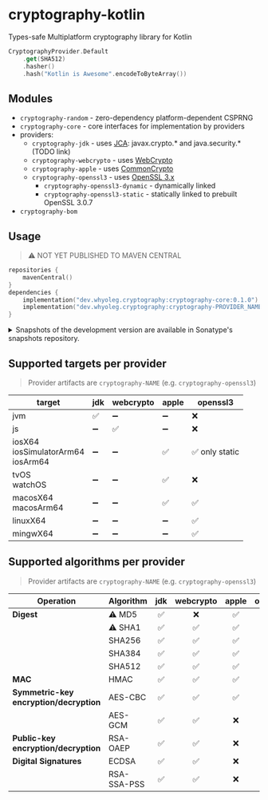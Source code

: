 # cryptography-kotlin

Types-safe Multiplatform cryptography library for Kotlin

```kotlin
CryptographyProvider.Default
    .get(SHA512)
    .hasher()
    .hash("Kotlin is Awesome".encodeToByteArray())
```

## Modules

* `cryptography-random` - zero-dependency platform-dependent CSPRNG
* `cryptography-core` - core interfaces for implementation by providers
* providers:
    * `cryptography-jdk` -
      uses [JCA](https://docs.oracle.com/en/java/javase/17/security/java-cryptography-architecture-jca-reference-guide.html): javax.crypto.*
      and java.security.* (TODO link)
    * `cryptography-webcrypto` - uses [WebCrypto](https://developer.mozilla.org/en-US/docs/Web/API/Web_Crypto_API)
    * `cryptography-apple` -
      uses [CommonCrypto](https://developer.apple.com/library/archive/documentation/Security/Conceptual/cryptoservices/Introduction/Introduction.html)
    * `cryptography-openssl3` - uses [OpenSSL 3.x](https://www.openssl.org)
        * `cryptography-openssl3-dynamic` - dynamically linked
        * `cryptography-openssl3-static` - statically linked to prebuilt OpenSSL 3.0.7
* `cryptography-bom`

## Usage

> ⚠️ NOT YET PUBLISHED TO MAVEN CENTRAL

```kotlin
repositories {
    mavenCentral()
}
dependencies {
    implementation("dev.whyoleg.cryptography:cryptography-core:0.1.0")
    implementation("dev.whyoleg.cryptography:cryptography-PROVIDER_NAME:0.1.0")
}
```

<details>
<summary>Snapshots of the development version are available in Sonatype's snapshots repository.</summary>
<p>

```kotlin
repositories {
    maven("https://s01.oss.sonatype.org/content/repositories/snapshots/")
}
dependencies {
    implementation("dev.whyoleg.cryptography:cryptography-core:0.1.0-SNAPSHOT")
    implementation("dev.whyoleg.cryptography:cryptography-PROVIDER_NAME:0.1.0-SNAPSHOT")
}
```

</p>
</details>

## Supported targets per provider

> Provider artifacts are `cryptography-NAME` (e.g. `cryptography-openssl3`)

| target                                    | jdk | webcrypto | apple | openssl3      |
|-------------------------------------------|-----|-----------|-------|---------------|
| jvm                                       | ✅   | ➖         | ➖     | ❌             |
| js                                        | ➖   | ✅         | ➖     | ❌             |
| iosX64<br/>iosSimulatorArm64<br/>iosArm64 | ➖   | ➖         | ✅     | ✅ only static |
| tvOS<br/>watchOS                          | ➖   | ➖         | ✅     | ❌             |
| macosX64<br/>macosArm64                   | ➖   | ➖         | ✅     | ✅             |
| linuxX64                                  | ➖   | ➖         | ➖     | ✅             |
| mingwX64                                  | ➖   | ➖         | ➖     | ✅             |

## Supported algorithms per provider

> Provider artifacts are `cryptography-NAME` (e.g. `cryptography-openssl3`)

| Operation                                   | Algorithm   | jdk | webcrypto | apple | openssl3 |
|---------------------------------------------|-------------|:---:|:---------:|:-----:|:--------:|
| **Digest**                                  | ⚠️ MD5      |  ✅  |     ❌     |   ✅   |    ✅     |
|                                             | ⚠️ SHA1     |  ✅  |     ✅     |   ✅   |    ✅     |
|                                             | SHA256      |  ✅  |     ✅     |   ✅   |    ✅     |
|                                             | SHA384      |  ✅  |     ✅     |   ✅   |    ✅     |
|                                             | SHA512      |  ✅  |     ✅     |   ✅   |    ✅     |
| **MAC**                                     | HMAC        |  ✅  |     ✅     |   ✅   |    ✅     |
| **Symmetric-key<br/>encryption/decryption** | AES-CBC     |  ✅  |     ✅     |   ✅   |    ✅     |
|                                             | AES-GCM     |  ✅  |     ✅     |   ❌   |    ✅     |
| **Public-key<br/>encryption/decryption**    | RSA-OAEP    |  ✅  |     ✅     |   ❌   |    ✅     |
| **Digital Signatures**                      | ECDSA       |  ✅  |     ✅     |   ❌   |    ✅     |
|                                             | RSA-SSA-PSS |  ✅  |     ✅     |   ❌   |    ✅     |
